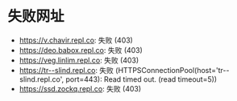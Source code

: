# 失败网址
- https://v.chavir.repl.co: 失败 (403)
- https://deo.babox.repl.co: 失败 (403)
- https://veg.linlim.repl.co: 失败 (403)
- https://tr--slind.repl.co: 失败 (HTTPSConnectionPool(host='tr--slind.repl.co', port=443): Read timed out. (read timeout=5))
- https://ssd.zockq.repl.co: 失败 (403)
